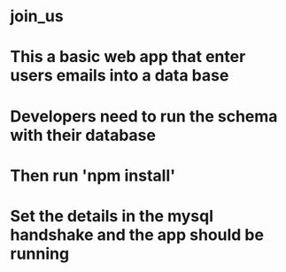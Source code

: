 # join_us
# This a basic web app that enter users emails into a data base
# Developers need to run the schema with their database
# Then run 'npm install'
# Set the details in the mysql handshake and the app should be running
